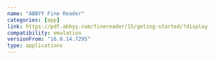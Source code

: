 ```yaml
---
name: "ABBYY Fine Reader"
categories: [app]
link: https://pdf.abbyy.com/finereader/15/geting-started/?display
compatibility: emulation
versionFrom: "16.0.14.7295"
type: applications
---
```


